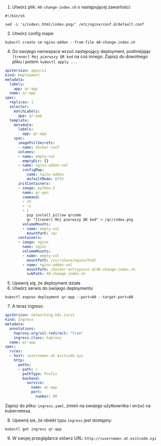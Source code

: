 1. Utwórz plik: `40-change-index.sh` o następującej zawartości:
```shell
#!/bin/sh

sed -i 's/index\.html/index.png/' /etc/nginx/conf.d/default.conf

```
2. Utwórz config mape:
```shell
kubectl create cm nginx-addon --from-file 40-change-index.sh
```
4. Do swojego namespace wrzuć następujący deployment, podmiejając `[trener] Moj pierwszy QR kod` na coś innego. Zapisz do dowolnego pliku i potem: `kubectl apply ...`
```yaml
apiVersion: apps/v1
kind: Deployment
metadata:
  labels:
    app: qr-app
  name: qr-app
spec:
  replicas: 1
  selector:
    matchLabels:
      app: qr-app
  template:
    metadata:
      labels:
        app: qr-app
    spec:
      imagePullSecrets:
      - name: docker-conf
      volumes:
      - name: empty-vol
        emptyDir: {}
      - name: nginx-addon-vol
        configMap:
          name: nginx-addon
          defaultMode: 0755
      initContainers:
      - image: python:3
        name: qr-gen
        command:
        - sh
        - -c
        - |
          pip install pillow qrcode
          qr "[trener] Moj pierwszy QR kod" > /qr/index.png
        volumeMounts:
        - name: empty-vol
          mountPath: /qr
      containers:
      - image: nginx
        name: nginx
        volumeMounts:
        - name: empty-vol
          mountPath: /usr/share/nginx/html
        - name: nginx-addon-vol
          mountPath: /docker-entrypoint.d/40-change-index.sh
          subPath: 40-change-index.sh
```
5. Upewnij się, że deployment działa
6. Utwórz serwis do swojego deploymentu
```shell
kubectl expose deployment qr-app --port=80 --target-port=80
```
7. A teraz ingress:
```yaml
apiVersion: networking.k8s.io/v1
kind: Ingress
metadata:
  annotations:
    haproxy.org/ssl-redirect: "true"
    ingress.class: haproxy
  name: qr-app
spec:
  rules:
  - host: <username>.at.exitcode.xyz
    http:
      paths:
      - path: /
        pathType: Prefix
        backend:
          service:
            name: qr-app
            port:
              number: 80
```
Zapisz do pliku: `ingress.yaml`, zmień <username> na swojego użytkownika i wrzuć na kubernetesa.

8. Upewnij sie, że obiekt typu `ingress` jest dostępny:
```shell
kubectl get ingress qr-app
```
9. W swojej przeglądarce otówrz URL: `http://<username>.at.exitcode.xyz`

